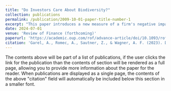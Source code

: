 ```yaml
---
title: "Do Investors Care About Biodiversity?"
collection: publications
permalink: /publication/2009-10-01-paper-title-number-1
excerpt: "This paper introduces a new measure of a firm's negative impact on biodiversity, the corporate biodiversity footprint, and studies whether it is priced in an international sample of stocks. On average, the corporate biodiversity footprint does not explain the cross-section of returns between 2019 and 2022. However, a biodiversity footprint premium (higher returns for firms with larger footprints) began emerging in October 2021 after the Kunming Declaration, which capped the first part of the UN Biodiversity Conference (COP15). Consistent with this finding, stocks with large footprints lost value in the days after the Kunming Declaration. The launch of the Taskforce for Nature-related Financial Disclosures (TNFD) in June 2021 had a similar effect. These results indicate that investors have started to require a risk premium upon the prospect of, and uncertainty about, future regulation or litigation to preserve biodiversity."
date: 2024-07-01
venue: 'Review of Finance (forthcoming)'
paperurl: 'https://academic.oup.com/rof/advance-article/doi/10.1093/rof/rfae010/7645412'
citation: 'Garel, A., Romec, A., Sautner, Z., & Wagner, A. F. (2023). Do investors care about biodiversity?. Review of Finance (forthcoming).'
---
```


The contents above will be part of a list of publications, if the user clicks the link for the publication than the contents of section will be rendered as a full page, allowing you to provide more information about the paper for the reader. When publications are displayed as a single page, the contents of the above "citation" field will automatically be included below this section in a smaller font.
